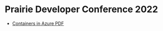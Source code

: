# Prairie Developer Conference 2022

* [Containers in Azure PDF](https://github.com/tylerd/prdc-2022/raw/main/Containers-in-Azure.pdf)
